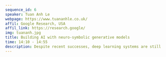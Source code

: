 ```yaml
---
sequence_id: 6
speaker: Tuan Anh Le
webpage: https://www.tuananhle.co.uk/
affil: Google Research, USA
affil_link: https://research.google/
img: tuananh.jpg
title: Building AI with neuro-symbolic generative models
time: 14:10 - 14:55
description: Despite recent successes, deep learning systems are still limited by their lack of generalization. I'll present an approach to addressing this limitation which combines probabilistic, model-based learning, symbolic learning and deep learning. My work centers around probabilistic programming which is a powerful abstraction layer that separates Bayesian modeling and inference. In the first part of the talk, I’ll describe “inference compilation”, an approach to amortized inference in universal probabilistic programs. In the second part of the talk, I’ll introduce a family of wake-sleep algorithms for learning model parameters. Finally, I’ll introduce a neurosymbolic generative model called “drawing out of distribution”, or DooD, which allows for out of distribution generalization for drawings.6
---
```

